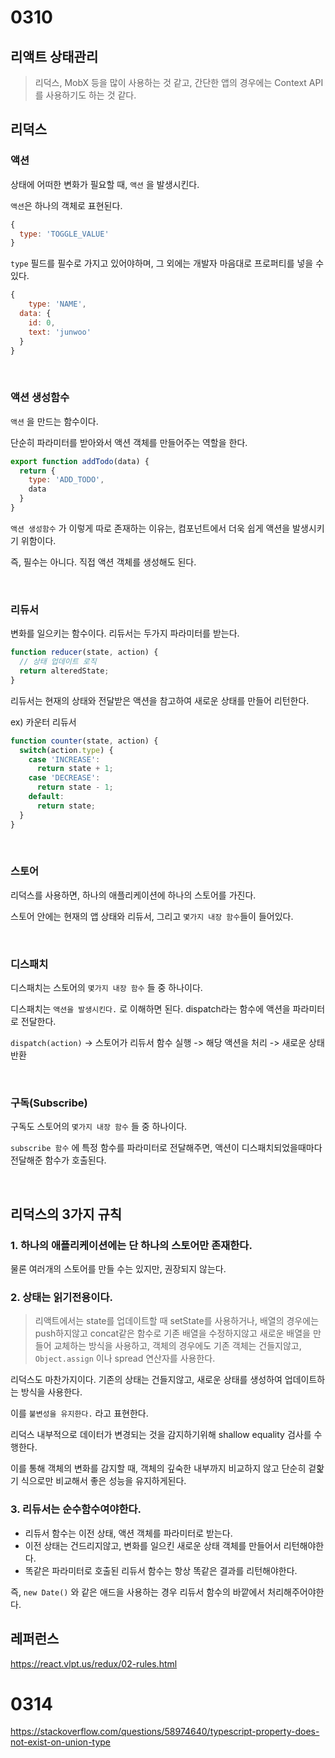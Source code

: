 # 0310

## 리액트 상태관리

>  리덕스, MobX 등을 많이 사용하는 것 같고, 간단한 앱의 경우에는 Context API를 사용하기도 하는 것 같다.

## 리덕스

### 액션

상태에 어떠한 변화가 필요할 때, `액션` 을 발생시킨다.

`액션`은 하나의 객체로 표현된다.

```javascript
{
  type: 'TOGGLE_VALUE'
}
```

`type` 필드를 필수로 가지고 있어야하며, 그 외에는 개발자 마음대로 프로퍼티를 넣을 수 있다.

```javascript
{
	type: 'NAME',
  data: {
    id: 0,
    text: 'junwoo'
  }
}
```

<br>

### 액션 생성함수

`액션` 을 만드는 함수이다.

단순히 파라미터를 받아와서 액션 객체를 만들어주는 역할을 한다.

```javascript
export function addTodo(data) {
  return {
    type: 'ADD_TODO',
    data
  }
}
```

`액션 생성함수` 가 이렇게 따로 존재하는 이유는, 컴포넌트에서 더욱 쉽게 액션을 발생시키기 위함이다.

즉, 필수는 아니다. 직접 액션 객체를 생성해도 된다.

<br>

### 리듀서

변화를 일으키는 함수이다. 리듀서는 두가지 파라미터를 받는다.

```javascript
function reducer(state, action) {
  // 상태 업데이트 로직
  return alteredState;
}
```

리듀서는 현재의 상태와 전달받은 액션을 참고하여 새로운 상태를 만들어 리턴한다.

ex) 카운터 리듀서

```javascript
function counter(state, action) {
  switch(action.type) {
    case 'INCREASE':
      return state + 1;
    case 'DECREASE':
      return state - 1;
    default:
      return state;
  }
}
```

<br>

### 스토어

리덕스를 사용하면, 하나의 애플리케이션에 하나의 스토어를 가진다.

스토어 안에는 현재의 앱 상태와 리듀서, 그리고 `몇가지 내장 함수`들이 들어있다.

<br>

### 디스패치

디스패치는 스토어의 `몇가지 내장 함수` 들 중 하나이다.

디스패치는 `액션을 발생시킨다.` 로 이해하면 된다. dispatch라는 함수에 액션을 파라미터로 전달한다.

`dispatch(action)` -> 스토어가 리듀서 함수 실행 -> 해당 액션을 처리 -> 새로운 상태 반환

<br>

### 구독(Subscribe)

구독도 스토어의 `몇가지 내장 함수` 들 중 하나이다.

`subscribe 함수` 에 특정 함수를 파라미터로 전달해주면, 액션이 디스패치되었을때마다 전달해준 함수가 호출된다.

<br>

## 리덕스의 3가지 규칙

### 1. 하나의 애플리케이션에는 단 하나의 스토어만 존재한다.

물론 여러개의 스토어를 만들 수는 있지만, 권장되지 않는다.

### 2. 상태는 읽기전용이다.

> 리액트에서는 state를 업데이트할 때 setState를 사용하거나, 
> 배열의 경우에는 push하지않고 concat같은 함수로 기존 배열을 수정하지않고 새로운 배열을 만들어 교체하는 방식을 사용하고,
> 객체의 경우에도 기존 객체는 건들지않고, `Object.assign` 이나 spread 연산자를 사용한다.

리덕스도 마찬가지이다. 기존의 상태는 건들지않고, 새로운 상태를 생성하여 업데이트하는 방식을 사용한다.

이를 `불변성을 유지한다.` 라고 표현한다.

리덕스 내부적으로 데이터가 변경되는 것을 감지하기위해 shallow equality 검사를 수행한다.

이를 통해 객체의 변화를 감지할 때, 객체의 깊숙한 내부까지 비교하지 않고 단순히 겉핥기 식으로만 비교해서 좋은 성능을 유지하게된다.

### 3. 리듀서는 순수함수여야한다.

- 리듀서 함수는 이전 상태, 액션 객체를 파라미터로 받는다.
- 이전 상태는 건드리지않고, 변화를 일으킨 새로운 상태 객체를 만들어서 리턴해야한다.
- 똑같은 파라미터로 호출된 리듀서 함수는 항상 똑같은 결과를 리턴해야한다.

즉, `new Date()` 와 같은 애드을 사용하는 경우 리듀서 함수의 바깥에서 처리해주어야한다.





## 레퍼런스

https://react.vlpt.us/redux/02-rules.html



# 0314



https://stackoverflow.com/questions/58974640/typescript-property-does-not-exist-on-union-type